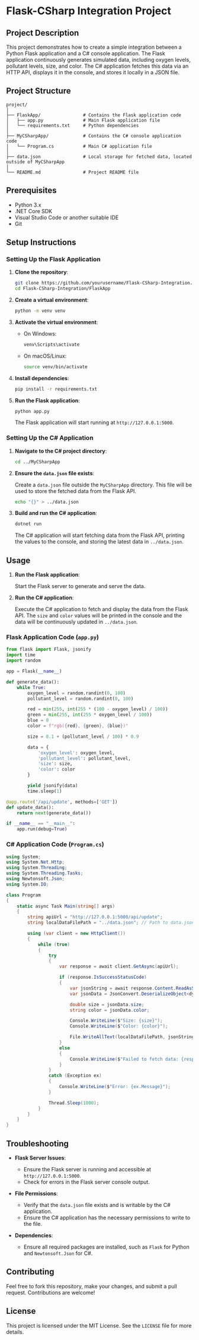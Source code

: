 
# Flask-CSharp Integration Project

## Project Description

This project demonstrates how to create a simple integration between a Python Flask application and a C# console application. The Flask application continuously generates simulated data, including oxygen levels, pollutant levels, size, and color. The C# application fetches this data via an HTTP API, displays it in the console, and stores it locally in a JSON file.

## Project Structure

```
project/
│
├── FlaskApp/                # Contains the Flask application code
│   ├── app.py               # Main Flask application file
│   └── requirements.txt     # Python dependencies
│
├── MyCSharpApp/             # Contains the C# console application code
│   └── Program.cs           # Main C# application file
│
├── data.json                # Local storage for fetched data, located outside of MyCSharpApp
│
└── README.md                # Project README file
```

## Prerequisites

- Python 3.x
- .NET Core SDK
- Visual Studio Code or another suitable IDE
- Git

## Setup Instructions

### Setting Up the Flask Application

1. **Clone the repository**:

    ```bash
    git clone https://github.com/yourusername/Flask-CSharp-Integration.git
    cd Flask-CSharp-Integration/FlaskApp
    ```

2. **Create a virtual environment**:

    ```bash
    python -m venv venv
    ```

3. **Activate the virtual environment**:

    - On Windows:
        ```bash
        venv\Scripts\activate
        ```
    - On macOS/Linux:
        ```bash
        source venv/bin/activate
        ```

4. **Install dependencies**:

    ```bash
    pip install -r requirements.txt
    ```

5. **Run the Flask application**:

    ```bash
    python app.py
    ```

    The Flask application will start running at `http://127.0.0.1:5000`.

### Setting Up the C# Application

1. **Navigate to the C# project directory**:

    ```bash
    cd ../MyCSharpApp
    ```

2. **Ensure the `data.json` file exists**:

    Create a `data.json` file outside the `MyCSharpApp` directory. This file will be used to store the fetched data from the Flask API.

    ```bash
    echo "{}" > ../data.json
    ```

3. **Build and run the C# application**:

    ```bash
    dotnet run
    ```

    The C# application will start fetching data from the Flask API, printing the values to the console, and storing the latest data in `../data.json`.

## Usage

1. **Run the Flask application**:

    Start the Flask server to generate and serve the data.

2. **Run the C# application**:

    Execute the C# application to fetch and display the data from the Flask API. The `size` and `color` values will be printed in the console and the data will be continuously updated in `../data.json`.

### Flask Application Code (`app.py`)

```python
from flask import Flask, jsonify
import time
import random

app = Flask(__name__)

def generate_data():
    while True:
        oxygen_level = random.randint(0, 100)
        pollutant_level = random.randint(0, 100)

        red = min(255, int(255 * (100 - oxygen_level) / 100))
        green = min(255, int(255 * oxygen_level / 100))
        blue = 0
        color = f"rgb({red}, {green}, {blue})"

        size = 0.1 + (pollutant_level / 100) * 0.9

        data = {
            'oxygen_level': oxygen_level,
            'pollutant_level': pollutant_level,
            'size': size,
            'color': color
        }

        yield jsonify(data)
        time.sleep(1)

@app.route('/api/update', methods=['GET'])
def update_data():
    return next(generate_data())

if __name__ == "__main__":
    app.run(debug=True)
```

### C# Application Code (`Program.cs`)

```csharp
using System;
using System.Net.Http;
using System.Threading;
using System.Threading.Tasks;
using Newtonsoft.Json;
using System.IO;

class Program
{
    static async Task Main(string[] args)
    {
        string apiUrl = "http://127.0.0.1:5000/api/update";  
        string localDataFilePath = "../data.json"; // Path to data.json outside MyCSharpApp directory

        using (var client = new HttpClient())
        {
            while (true)
            {
                try
                {
                    var response = await client.GetAsync(apiUrl);

                    if (response.IsSuccessStatusCode)
                    {
                        var jsonString = await response.Content.ReadAsStringAsync();
                        var jsonData = JsonConvert.DeserializeObject<dynamic>(jsonString);

                        double size = jsonData.size;
                        string color = jsonData.color;

                        Console.WriteLine($"Size: {size}");
                        Console.WriteLine($"Color: {color}");

                        File.WriteAllText(localDataFilePath, jsonString);
                    }
                    else
                    {
                        Console.WriteLine($"Failed to fetch data: {response.StatusCode}");
                    }
                }
                catch (Exception ex)
                {
                    Console.WriteLine($"Error: {ex.Message}");
                }

                Thread.Sleep(1000);  
            }
        }
    }
}
```

## Troubleshooting

- **Flask Server Issues**:
    - Ensure the Flask server is running and accessible at `http://127.0.0.1:5000`.
    - Check for errors in the Flask server console output.

- **File Permissions**:
    - Verify that the `data.json` file exists and is writable by the C# application.
    - Ensure the C# application has the necessary permissions to write to the file.

- **Dependencies**:
    - Ensure all required packages are installed, such as `Flask` for Python and `Newtonsoft.Json` for C#.

## Contributing

Feel free to fork this repository, make your changes, and submit a pull request. Contributions are welcome!

## License

This project is licensed under the MIT License. See the `LICENSE` file for more details.
